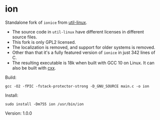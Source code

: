 # ion

Standalone fork of `ionice` from [util-linux](https://github.com/karelzak/util-linux).

* The source code in `util-linux` have different licenses in different source files.
* This fork is only GPL2 licensed.
* The localization is removed, and support for older systems is removed.
* Other than that it's a fully featured version of `ionice` in just 342 lines of C.
* The resulting executable is 18k when built with GCC 10 on Linux. It can also be built with [cxx](https://github.com/xyproto/cxx).

Build:

    gcc -O2 -fPIC -fstack-protector-strong -D_GNU_SOURCE main.c -o ion

Install:

    sudo install -Dm755 ion /usr/bin/ion

Version: 1.0.0

